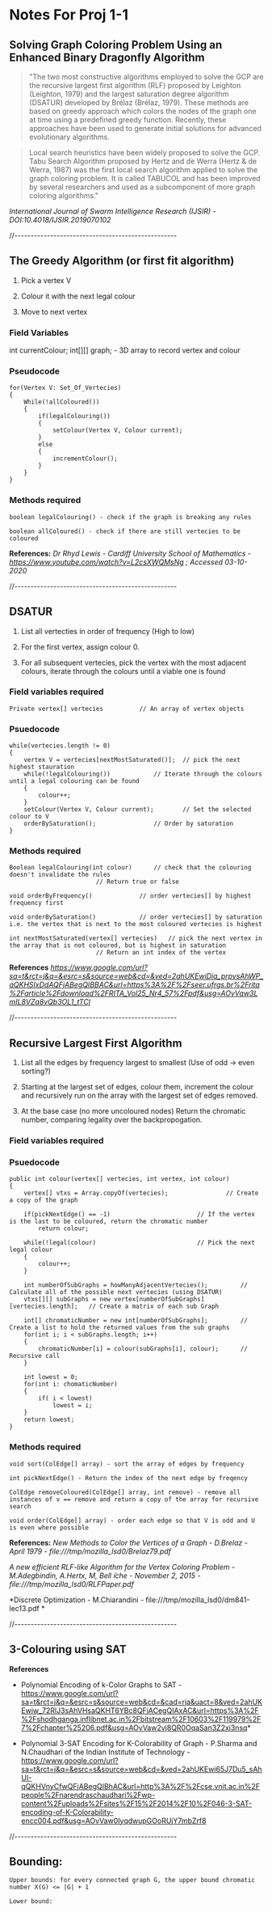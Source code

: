 # Notes For Proj 1-1

## Solving Graph Coloring Problem Using an Enhanced Binary Dragonfly Algorithm

>"The two most constructive algorithms employed to solve the GCP are the recursive largest first algorithm (RLF) proposed by Leighton (Leighton, 1979) and the largest saturation degree algorithm (DSATUR) developed by Brélaz (Brélaz, 1979). These methods are based on greedy approach which colors the nodes of the graph one at time using a predefined greedy function. Recently, these approaches have been used to generate initial solutions for advanced evolutionary algorithms.

>Local search heuristics have been widely proposed to solve the GCP. Tabu Search Algorithm proposed by Hertz and de Werra (Hertz & de Werra, 1987) was the first local search algorithm applied to solve the graph coloring problem. It is called TABUCOL and has been improved by several researchers and used as a subcomponent of more graph coloring algorithms."

*International Journal of Swarm Intelligence Research (IJSIR) - DOI:10.4018/IJSIR.2019070102*

//--------------------------------------------------

## The Greedy Algorithm (or first fit algorithm)

1. Pick a vertex V

2. Colour it with the next legal colour

3. Move to next vertex

### Field Variables

int currentColour;
int[][] graph; - 3D array to record vertex and colour

### Pseudocode

	for(Vertex V: Set_Of_Vertecies)
	{
		While(!allColoured())
		{
			if(legalColouring())		
			{
				setColour(Vertex V, Colour current);
			}		
			else
			{
				incrementColour();
			}
		}
	}
	
### Methods required

	boolean legalColouring() - check if the graph is breaking any rules
	
	boolean allColoured() - check if there are still vertecies to be coloured

 **References:**
 *Dr Rhyd Lewis - Cardiff University School of Mathematics - https://www.youtube.com/watch?v=L2csXWQMsNg ; Accessed 03-10-2020*

//--------------------------------------------------

## DSATUR

1. List all vertecties in order of frequency (High to low)

2. For the first vertex, assign colour 0.

3. For all subsequent vertecies, pick the vertex with the most adjacent colours, iterate through the colours until a viable one is found
	
### Field variables required
	
	Private vertex[] vertecies			// An array of vertex objects 
	
	
### Psuedocode

	while(vertecies.length != 0)
	{
		vertex V = vertecies[nextMostSaturated()]; 	// pick the next highest stauration	
		while(!legalColouring())			// Iterate through the colours until a legal colouring can be found
		{
			colour++;
		}
		setColour(Vertex V, Colour current);		// Set the selected colour to V
		orderBySaturation();				// Order by saturation 
	}


### Methods required

	Boolean legalColouring(int colour)		// check that the colouring doesn't invalidate the rules	
							// Return true or false

	void orderByFrequency()				// order vertecies[] by highest frequency first

	void orderBySaturation()			// order vertecies[] by saturation i.e. the vertex that is next to the most coloured vertecies is highest

	int nextMostSaturated(vertex[] vertecies)	// pick the next vertex in the array that is not coloured, but is highest in saturation
							// Return an int index of the vertex

**References**
*https://www.google.com/url?sa=t&rct=j&q=&esrc=s&source=web&cd=&ved=2ahUKEwiDia_prpvsAhWP_aQKHSIxDdAQFjABegQIBBAC&url=https%3A%2F%2Fseer.ufrgs.br%2Frita%2Farticle%2Fdownload%2FRITA_Vol25_Nr4_57%2Fpdf&usg=AOvVaw3LmIL8VZa8vQb3OL1_tTCl*

//--------------------------------------------------

## Recursive Largest First Algorithm

1. List all the edges by frequency largest to smallest (Use of odd -> even sorting?)

2. Starting at the largest set of edges, colour them, increment the colour and recursively run on the array with the largest set of edges removed.

3. At the base case (no more uncoloured nodes) Return the chromatic number, comparing legality over the backpropogation.

### Field variables required

### Psuedocode

	public int colour(vertex[] vertecies, int vertex, int colour)
	{
		vertex[] vtxs = Array.copyOf(vertecies);				// Create a copy of the graph
		
		if(pickNextEdge() == -1)						// If the vertex is the last to be coloured, return the chromatic number
			return colour;
		
		while(!legal(colour)							// Pick the next legal colour
		{
			colour++;
		}
		
		int numberOfSubGraphs = howManyAdjacentVertecies();			// Calculate all of the possible next vertecies (using DSATUR)
		vtxs[][] subGraphs = new vertex[numberOfSubGraphs][vertecies.length];	// Create a matrix of each sub Graph
	
		int[] chromaticNumber = new int[numberOfSubGraphs];			// Create a list to hold the returned values from the sub graphs
		for(int i; i < subGraphs.length; i++)
		{
			chromaticNumber[i] = colour(subGraphs[i], colour);		// Recursive call
		}
		
		int lowest = 0;
		for(int i: chomaticNumber)
		{
			if( i < lowest)
				lowest = i;
		}
		return lowest;
	}

### Methods required

	void sort(ColEdge[] array) - sort the array of edges by frequency
	
	int pickNextEdge() - Return the index of the next edge by freqency
	
	ColEdge removeColoured(ColEdge[] array, int remove) - remove all instances of v == remove and return a copy of the array for recursive search
	
	void order(ColEdge[] array) - order each edge so that V is odd and U is even where possible

**References:**
*New Methods to Color the Vertices of a Graph - D.Brelaz - April 1979 - file:///tmp/mozilla_lsd0/Brelaz79.pdf*

*A new efficient RLF-like Algorithm for the Vertex Coloring Problem - M.Adegbindin, A.Hertx, M, Bell ̈ıche - November 2, 2015  - file:///tmp/mozilla_lsd0/RLFPaper.pdf*

*Discrete Optimization - M.Chiarandini - file:///tmp/mozilla_lsd0/dm841-lec13.pdf *

//--------------------------------------------------

## 3-Colouring using SAT



**References**

* Polynomial Encoding of k-Color Graphs to SAT - https://www.google.com/url?sa=t&rct=j&q=&esrc=s&source=web&cd=&cad=rja&uact=8&ved=2ahUKEwiw_72RlJ3sAhVHsaQKHT6YBc8QFjACegQIAxAC&url=https%3A%2F%2Fshodhganga.inflibnet.ac.in%2Fbitstream%2F10603%2F119979%2F7%2Fchapter%25206.pdf&usg=AOvVaw2vj8QR0OqaSan3Z2xi3nsq*

* Polynomial 3-SAT Encoding for K-Colorability of Graph -  P.Sharma and N.Chaudhari of the Indian Institute of Technology - https://www.google.com/url?sa=t&rct=j&q=&esrc=s&source=web&cd=&ved=2ahUKEwi65J7Du5_sAhUI-qQKHVnyCfwQFjABegQIBhAC&url=http%3A%2F%2Fcse.vnit.ac.in%2Fpeople%2Fnarendraschaudhari%2Fwp-content%2Fuploads%2Fsites%2F15%2F2014%2F10%2F046-3-SAT-encoding-of-K-Colorability-encc004.pdf&usg=AOvVaw0IyqdwupGOoRUjY7mbZrf8

//--------------------------------------------------

## Bounding:

	Upper bounds: for every connected graph G, the upper bound chromatic number X(G) <= |G| + 1

	Lower bound: 




